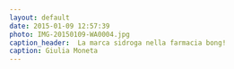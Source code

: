 ```yaml
---
layout: default
date: 2015-01-09 12:57:39
photo: IMG-20150109-WA0004.jpg
caption_header:  La marca sidroga nella farmacia bong!
caption: Giulia Moneta
---
```

